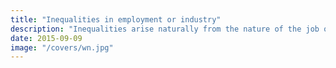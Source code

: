 ```yaml
---
title: "Inequalities in employment or industry"
description: "Inequalities arise naturally from the nature of the job or industry, or artificially from economic policy"
date: 2015-09-09
image: "/covers/wn.jpg"
---
```

